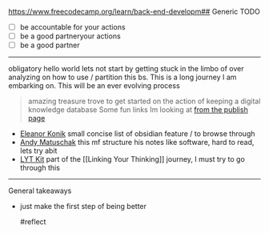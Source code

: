 https://www.freecodecamp.org/learn/back-end-developm## Generic TODO
- [ ] be accountable for your actions
- [ ] be a good partneryour actions
- [ ] be a good partner

---

obligatory hello world
lets not start by getting stuck in the limbo of over analyzing on how to use / partition this bs.
This is a long journey I am embarking on.
This will be an ever evolving process

> amazing treasure trove to get started on the action of keeping a digital knowledge database
Some fun links Im looking at [from the publish page](https://obsidian.md/publish)
- [Eleanor Konik](https://publish.obsidian.md/eleanorkonik/00+Meta/03+Guidance/data+task+codes) small concise list of obsidian feature / to browse through
- [Andy Matuschak](https://publish.obsidian.md/andymatuschak/Andy+Matuschak/Evergreen+notes) this mf structure his notes like software, hard to read, lets try abit
- [LYT Kit](https://notes.linkingyourthinking.com/) part of the [[Linking Your Thinking]] journey, I must try to go through this

---

General takeaways
- just make the first step of being better


  #reflect